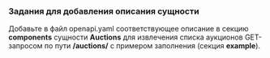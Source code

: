 ### Задания для добавления описания сущности

Добавьте в файл openapi.yaml соответствующее описание в секцию **components** сущности **Auctions** для извлечения списка аукционов GET-запросом по пути **/auctions/** с примером заполнения (секция **example**).

